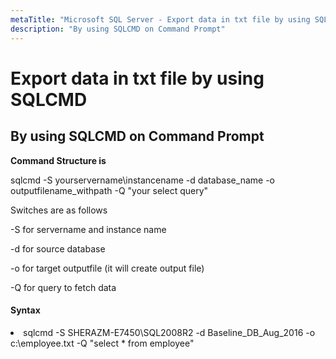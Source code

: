 ```yaml
---
metaTitle: "Microsoft SQL Server - Export data in txt file by using SQLCMD"
description: "By using SQLCMD on Command Prompt"
---
```


# Export data in txt file by using SQLCMD



## By using SQLCMD on Command Prompt


**Command Structure is**

sqlcmd -S yourservername\instancename -d database_name -o outputfilename_withpath -Q "your select query"

Switches are as follows

-S     for servername and instance name

-d     for source database

-o     for target outputfile (it will create output file)

-Q     for query to fetch data



#### Syntax


<li>sqlcmd -S SHERAZM-E7450\SQL2008R2 -d Baseline_DB_Aug_2016 -o
c:\employee.txt -Q "select * from employee"</li>

